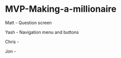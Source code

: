 # MVP-Making-a-millionaire

Matt - Question screen

Yash - Navigation menu and buttons

Chris - 

Jon - 
